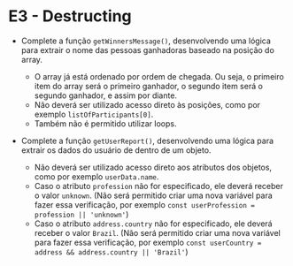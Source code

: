 # E3 - Destructing

* Complete a função `getWinnersMessage()`, desenvolvendo uma lógica para extrair o nome das pessoas ganhadoras baseado na posição do array.
    * O array já está ordenado por ordem de chegada. Ou seja, o primeiro item do array será o primeiro ganhador, o segundo item será o segundo ganhador, e assim por diante.
    * Não deverá ser utilizado acesso direto às posições, como por exemplo `listOfParticipants[0]`.
    * Também não é permitido utilizar loops.

* Complete a função `getUserReport()`, desenvolvendo uma lógica para extrair os dados do usuário de dentro de um objeto.
    * Não deverá ser utilizado acesso direto aos atributos dos objetos, como por exemplo `userData.name`.
    * Caso o atributo `profession` não for especificado, ele deverá receber o valor `unknown`. (Não será permitido criar uma nova variável para fazer essa verificação, por exemplo `const userProfession = profession || 'unknown'`)
    * Caso o atributo `address.country` não for especificado, ele deverá receber o valor `Brazil`. (Não será permitido criar uma nova variável para fazer essa verificação, por exemplo `const userCountry = address && address.country || 'Brazil'`)



